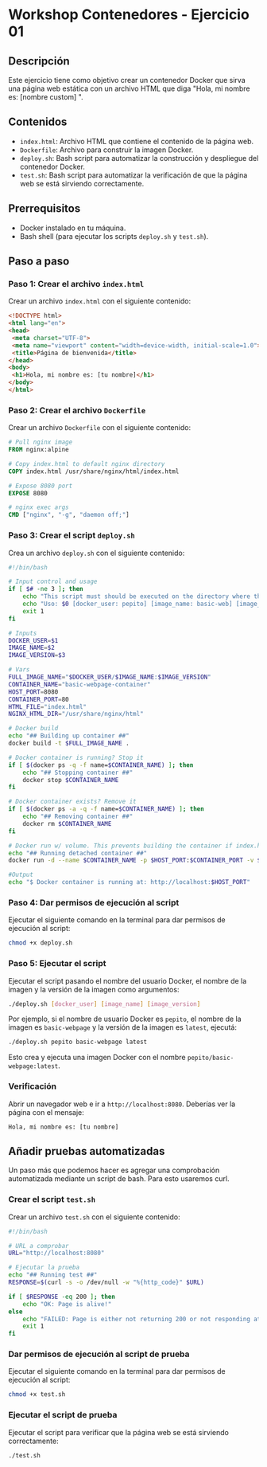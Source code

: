 # Workshop Contenedores - Ejercicio 01

## Descripción

Este ejercicio tiene como objetivo crear un contenedor Docker que sirva una página web estática con un archivo HTML que diga "Hola, mi nombre es: [nombre custom] ".

## Contenidos

- `index.html`: Archivo HTML que contiene el contenido de la página web.
- `Dockerfile`: Archivo para construir la imagen Docker.
- `deploy.sh`: Bash script para automatizar la construcción y despliegue del contenedor Docker.
- `test.sh`: Bash script para automatizar la verificación de que la página web se está sirviendo correctamente.

## Prerrequisitos

- Docker instalado en tu máquina.
- Bash shell (para ejecutar los scripts `deploy.sh` y `test.sh`).

## Paso a paso

### Paso 1: Crear el archivo `index.html`

Crear un archivo `index.html` con el siguiente contenido:

```html
<!DOCTYPE html>
<html lang="en">
<head>
 <meta charset="UTF-8">
 <meta name="viewport" content="width=device-width, initial-scale=1.0">
 <title>Página de bienvenida</title>
</head>
<body>
 <h1>Hola, mi nombre es: [tu nombre]</h1>
</body>
</html>
```

### Paso 2: Crear el archivo `Dockerfile`

Crear un archivo `Dockerfile` con el siguiente contenido:

```Dockerfile
# Pull nginx image
FROM nginx:alpine

# Copy index.html to default nginx directory
COPY index.html /usr/share/nginx/html/index.html

# Expose 8080 port
EXPOSE 8080

# nginx exec args
CMD ["nginx", "-g", "daemon off;"]
```

### Paso 3: Crear el script `deploy.sh`

Crea un archivo `deploy.sh` con el siguiente contenido:

```sh
#!/bin/bash

# Input control and usage
if [ $# -ne 3 ]; then
    echo "This script must should be executed on the directory where the configs files for the container are"
    echo "Uso: $0 [docker_user: pepito] [image_name: basic-web] [image_version: latest]"
    exit 1
fi

# Inputs
DOCKER_USER=$1
IMAGE_NAME=$2
IMAGE_VERSION=$3

# Vars
FULL_IMAGE_NAME="$DOCKER_USER/$IMAGE_NAME:$IMAGE_VERSION"
CONTAINER_NAME="basic-webpage-container"
HOST_PORT=8080
CONTAINER_PORT=80
HTML_FILE="index.html"
NGINX_HTML_DIR="/usr/share/nginx/html"

# Docker build
echo "## Building up container ##"
docker build -t $FULL_IMAGE_NAME .

# Docker container is running? Stop it
if [ $(docker ps -q -f name=$CONTAINER_NAME) ]; then
    echo "## Stopping container ##"
    docker stop $CONTAINER_NAME
fi

# Docker container exists? Remove it
if [ $(docker ps -a -q -f name=$CONTAINER_NAME) ]; then
    echo "## Removing container ##"
    docker rm $CONTAINER_NAME
fi

# Docker run w/ volume. This prevents building the container if index.html file changes
echo "## Running detached container ##"
docker run -d --name $CONTAINER_NAME -p $HOST_PORT:$CONTAINER_PORT -v $(pwd)/$HTML_FILE:$NGINX_HTML_DIR/$HTML_FILE $FULL_IMAGE_NAME

#Output
echo "$ Docker container is running at: http://localhost:$HOST_PORT"
```

### Paso 4: Dar permisos de ejecución al script

Ejecutar el siguiente comando en la terminal para dar permisos de ejecución al script:

```sh
chmod +x deploy.sh
```

### Paso 5: Ejecutar el script

Ejecutar el script pasando el nombre del usuario Docker, el nombre de la imagen y la versión de la imagen como argumentos:

```sh
./deploy.sh [docker_user] [image_name] [image_version]
```

Por ejemplo, si el nombre de usuario Docker es `pepito`, el nombre de la imagen es `basic-webpage` y la versión de la imagen es `latest`, ejecutá:

```sh
./deploy.sh pepito basic-webpage latest
```

Esto crea y ejecuta una imagen Docker con el nombre `pepito/basic-webpage:latest`.

### Verificación

Abrir un navegador web e ir a `http://localhost:8080`. Deberías ver la página con el mensaje:

```
Hola, mi nombre es: [tu nombre]
```

## Añadir pruebas automatizadas

Un paso más que podemos hacer es agregar una comprobación automatizada mediante un script de bash. Para esto usaremos curl.

### Crear el script `test.sh`

Crear un archivo `test.sh` con el siguiente contenido:

```sh
#!/bin/bash

# URL a comprobar
URL="http://localhost:8080"

# Ejecutar la prueba
echo "## Running test ##"
RESPONSE=$(curl -s -o /dev/null -w "%{http_code}" $URL)

if [ $RESPONSE -eq 200 ]; then
    echo "OK: Page is alive!"
else
    echo "FAILED: Page is either not returning 200 or not responding at all."
    exit 1
fi
```

### Dar permisos de ejecución al script de prueba

Ejecutar el siguiente comando en la terminal para dar permisos de ejecución al script:

```sh
chmod +x test.sh
```

### Ejecutar el script de prueba

Ejecutar el script para verificar que la página web se está sirviendo correctamente:

```sh
./test.sh
```
